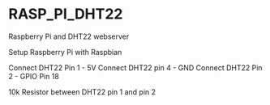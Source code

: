 # RASP_PI_DHT22
Raspberry Pi and DHT22 webserver

Setup Raspberry Pi with Raspbian

Connect DHT22 Pin 1 - 5V
Connect DHT22 pin 4 - GND
Connect DHT22 Pin 2 - GPIO Pin 18

10k Resistor between DHT22 pin 1 and pin 2
